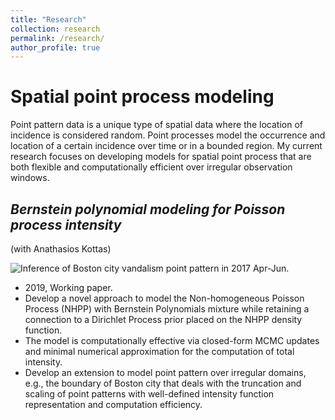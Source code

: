 ```yaml
---
title: "Research"
collection: research
permalink: /research/
author_profile: true
---
```


# Spatial point process modeling

Point pattern data is a unique type of spatial data where the location of incidence is considered random. Point processes model the occurrence and location of a certain incidence over time or in a bounded region. My current research focuses on developing models for spatial point process that are both flexible and computationally efficient over irregular observation windows.  

## _Bernstein polynomial modeling for Poisson process intensity_  

(with Anathasios Kottas)

![Inference of Boston city vandalism point pattern in 2017 Apr-Jun.](http://jesscyzhao.github.io/images/boston_van_Q2_2017_real_data_no_label-1.png)

- 2019, Working paper. 
- Develop a novel approach to model the Non-homogeneous Poisson Process (NHPP) with Bernstein Polynomials mixture while retaining a connection to a Dirichlet Process prior placed on the NHPP density function. 
- The model is computationally effective via closed-form MCMC updates and minimal numerical approximation for the computation of total intensity.  
- Develop an extension to model point pattern over irregular domains, e.g., the boundary of Boston city that deals with the truncation and scaling of point patterns with well-defined intensity function representation and computation efficiency.  


